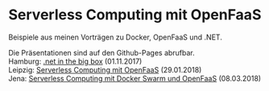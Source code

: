 # Serverless Computing mit OpenFaaS

Beispiele aus meinen Vorträgen zu Docker, OpenFaaS und .NET.

Die Präsentationen sind auf den Github-Pages abrufbar.<br />
Hamburg: <a href="https://fpommerening.github.io/OpenFaaS-Dotnet/openfaas_hh.html#/" target="_blank">.net in the big box</a> (01.11.2017)
<br />
Leipzig: <a href="https://fpommerening.github.io/OpenFaaS-Dotnet/openfaas_l.html#/" target="_blank">Serverless Computing mit OpenFaaS</a> (29.01.2018)
<br />
Jena: <a href="https://fpommerening.github.io/OpenFaaS-Dotnet/openfaas_j.html#/" target="_blank">Serverless Computing mit Docker Swarm und OpenFaaS</a> (08.03.2018)
<br />
